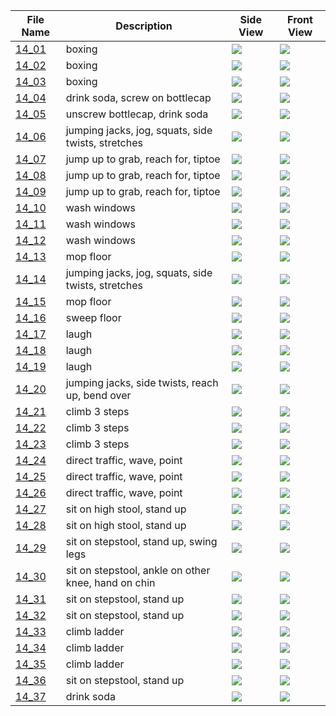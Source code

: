 |File Name|Description|Side View|Front View|
|-|-|-|-|
|[14_01](https://github.com/Shriinivas/cmubvh/raw/main/Sequence-010-014/14/Data/14_01.zip)|boxing|<img src="https://github.com/Shriinivas/cmubvhgifs/blob/main/Sequence-010-014/14/14_01_0.gif"/>|<img src="https://github.com/Shriinivas/cmubvhgifs/blob/main/Sequence-010-014/14/14_01_1.gif"/>|
|[14_02](https://github.com/Shriinivas/cmubvh/raw/main/Sequence-010-014/14/Data/14_02.zip)|boxing|<img src="https://github.com/Shriinivas/cmubvhgifs/blob/main/Sequence-010-014/14/14_02_0.gif"/>|<img src="https://github.com/Shriinivas/cmubvhgifs/blob/main/Sequence-010-014/14/14_02_1.gif"/>|
|[14_03](https://github.com/Shriinivas/cmubvh/raw/main/Sequence-010-014/14/Data/14_03.zip)|boxing|<img src="https://github.com/Shriinivas/cmubvhgifs/blob/main/Sequence-010-014/14/14_03_0.gif"/>|<img src="https://github.com/Shriinivas/cmubvhgifs/blob/main/Sequence-010-014/14/14_03_1.gif"/>|
|[14_04](https://github.com/Shriinivas/cmubvh/raw/main/Sequence-010-014/14/Data/14_04.zip)|drink soda, screw on bottlecap|<img src="https://github.com/Shriinivas/cmubvhgifs/blob/main/Sequence-010-014/14/14_04_0.gif"/>|<img src="https://github.com/Shriinivas/cmubvhgifs/blob/main/Sequence-010-014/14/14_04_1.gif"/>|
|[14_05](https://github.com/Shriinivas/cmubvh/raw/main/Sequence-010-014/14/Data/14_05.zip)|unscrew bottlecap, drink soda|<img src="https://github.com/Shriinivas/cmubvhgifs/blob/main/Sequence-010-014/14/14_05_0.gif"/>|<img src="https://github.com/Shriinivas/cmubvhgifs/blob/main/Sequence-010-014/14/14_05_1.gif"/>|
|[14_06](https://github.com/Shriinivas/cmubvh/raw/main/Sequence-010-014/14/Data/14_06.zip)|jumping jacks, jog, squats, side twists, stretches|<img src="https://github.com/Shriinivas/cmubvhgifs/blob/main/Sequence-010-014/14/14_06_0.gif"/>|<img src="https://github.com/Shriinivas/cmubvhgifs/blob/main/Sequence-010-014/14/14_06_1.gif"/>|
|[14_07](https://github.com/Shriinivas/cmubvh/raw/main/Sequence-010-014/14/Data/14_07.zip)|jump up to grab, reach for, tiptoe|<img src="https://github.com/Shriinivas/cmubvhgifs/blob/main/Sequence-010-014/14/14_07_0.gif"/>|<img src="https://github.com/Shriinivas/cmubvhgifs/blob/main/Sequence-010-014/14/14_07_1.gif"/>|
|[14_08](https://github.com/Shriinivas/cmubvh/raw/main/Sequence-010-014/14/Data/14_08.zip)|jump up to grab, reach for, tiptoe|<img src="https://github.com/Shriinivas/cmubvhgifs/blob/main/Sequence-010-014/14/14_08_0.gif"/>|<img src="https://github.com/Shriinivas/cmubvhgifs/blob/main/Sequence-010-014/14/14_08_1.gif"/>|
|[14_09](https://github.com/Shriinivas/cmubvh/raw/main/Sequence-010-014/14/Data/14_09.zip)|jump up to grab, reach for, tiptoe|<img src="https://github.com/Shriinivas/cmubvhgifs/blob/main/Sequence-010-014/14/14_09_0.gif"/>|<img src="https://github.com/Shriinivas/cmubvhgifs/blob/main/Sequence-010-014/14/14_09_1.gif"/>|
|[14_10](https://github.com/Shriinivas/cmubvh/raw/main/Sequence-010-014/14/Data/14_10.zip)|wash windows|<img src="https://github.com/Shriinivas/cmubvhgifs/blob/main/Sequence-010-014/14/14_10_0.gif"/>|<img src="https://github.com/Shriinivas/cmubvhgifs/blob/main/Sequence-010-014/14/14_10_1.gif"/>|
|[14_11](https://github.com/Shriinivas/cmubvh/raw/main/Sequence-010-014/14/Data/14_11.zip)|wash windows|<img src="https://github.com/Shriinivas/cmubvhgifs/blob/main/Sequence-010-014/14/14_11_0.gif"/>|<img src="https://github.com/Shriinivas/cmubvhgifs/blob/main/Sequence-010-014/14/14_11_1.gif"/>|
|[14_12](https://github.com/Shriinivas/cmubvh/raw/main/Sequence-010-014/14/Data/14_12.zip)|wash windows|<img src="https://github.com/Shriinivas/cmubvhgifs/blob/main/Sequence-010-014/14/14_12_0.gif"/>|<img src="https://github.com/Shriinivas/cmubvhgifs/blob/main/Sequence-010-014/14/14_12_1.gif"/>|
|[14_13](https://github.com/Shriinivas/cmubvh/raw/main/Sequence-010-014/14/Data/14_13.zip)|mop floor|<img src="https://github.com/Shriinivas/cmubvhgifs/blob/main/Sequence-010-014/14/14_13_0.gif"/>|<img src="https://github.com/Shriinivas/cmubvhgifs/blob/main/Sequence-010-014/14/14_13_1.gif"/>|
|[14_14](https://github.com/Shriinivas/cmubvh/raw/main/Sequence-010-014/14/Data/14_14.zip)|jumping jacks, jog, squats, side twists, stretches|<img src="https://github.com/Shriinivas/cmubvhgifs/blob/main/Sequence-010-014/14/14_14_0.gif"/>|<img src="https://github.com/Shriinivas/cmubvhgifs/blob/main/Sequence-010-014/14/14_14_1.gif"/>|
|[14_15](https://github.com/Shriinivas/cmubvh/raw/main/Sequence-010-014/14/Data/14_15.zip)|mop floor|<img src="https://github.com/Shriinivas/cmubvhgifs/blob/main/Sequence-010-014/14/14_15_0.gif"/>|<img src="https://github.com/Shriinivas/cmubvhgifs/blob/main/Sequence-010-014/14/14_15_1.gif"/>|
|[14_16](https://github.com/Shriinivas/cmubvh/raw/main/Sequence-010-014/14/Data/14_16.zip)|sweep floor|<img src="https://github.com/Shriinivas/cmubvhgifs/blob/main/Sequence-010-014/14/14_16_0.gif"/>|<img src="https://github.com/Shriinivas/cmubvhgifs/blob/main/Sequence-010-014/14/14_16_1.gif"/>|
|[14_17](https://github.com/Shriinivas/cmubvh/raw/main/Sequence-010-014/14/Data/14_17.zip)|laugh|<img src="https://github.com/Shriinivas/cmubvhgifs/blob/main/Sequence-010-014/14/14_17_0.gif"/>|<img src="https://github.com/Shriinivas/cmubvhgifs/blob/main/Sequence-010-014/14/14_17_1.gif"/>|
|[14_18](https://github.com/Shriinivas/cmubvh/raw/main/Sequence-010-014/14/Data/14_18.zip)|laugh|<img src="https://github.com/Shriinivas/cmubvhgifs/blob/main/Sequence-010-014/14/14_18_0.gif"/>|<img src="https://github.com/Shriinivas/cmubvhgifs/blob/main/Sequence-010-014/14/14_18_1.gif"/>|
|[14_19](https://github.com/Shriinivas/cmubvh/raw/main/Sequence-010-014/14/Data/14_19.zip)|laugh|<img src="https://github.com/Shriinivas/cmubvhgifs/blob/main/Sequence-010-014/14/14_19_0.gif"/>|<img src="https://github.com/Shriinivas/cmubvhgifs/blob/main/Sequence-010-014/14/14_19_1.gif"/>|
|[14_20](https://github.com/Shriinivas/cmubvh/raw/main/Sequence-010-014/14/Data/14_20.zip)|jumping jacks, side twists, reach up, bend over|<img src="https://github.com/Shriinivas/cmubvhgifs/blob/main/Sequence-010-014/14/14_20_0.gif"/>|<img src="https://github.com/Shriinivas/cmubvhgifs/blob/main/Sequence-010-014/14/14_20_1.gif"/>|
|[14_21](https://github.com/Shriinivas/cmubvh/raw/main/Sequence-010-014/14/Data/14_21.zip)|climb 3 steps|<img src="https://github.com/Shriinivas/cmubvhgifs/blob/main/Sequence-010-014/14/14_21_0.gif"/>|<img src="https://github.com/Shriinivas/cmubvhgifs/blob/main/Sequence-010-014/14/14_21_1.gif"/>|
|[14_22](https://github.com/Shriinivas/cmubvh/raw/main/Sequence-010-014/14/Data/14_22.zip)|climb 3 steps|<img src="https://github.com/Shriinivas/cmubvhgifs/blob/main/Sequence-010-014/14/14_22_0.gif"/>|<img src="https://github.com/Shriinivas/cmubvhgifs/blob/main/Sequence-010-014/14/14_22_1.gif"/>|
|[14_23](https://github.com/Shriinivas/cmubvh/raw/main/Sequence-010-014/14/Data/14_23.zip)|climb 3 steps|<img src="https://github.com/Shriinivas/cmubvhgifs/blob/main/Sequence-010-014/14/14_23_0.gif"/>|<img src="https://github.com/Shriinivas/cmubvhgifs/blob/main/Sequence-010-014/14/14_23_1.gif"/>|
|[14_24](https://github.com/Shriinivas/cmubvh/raw/main/Sequence-010-014/14/Data/14_24.zip)|direct traffic, wave, point|<img src="https://github.com/Shriinivas/cmubvhgifs/blob/main/Sequence-010-014/14/14_24_0.gif"/>|<img src="https://github.com/Shriinivas/cmubvhgifs/blob/main/Sequence-010-014/14/14_24_1.gif"/>|
|[14_25](https://github.com/Shriinivas/cmubvh/raw/main/Sequence-010-014/14/Data/14_25.zip)|direct traffic, wave, point|<img src="https://github.com/Shriinivas/cmubvhgifs/blob/main/Sequence-010-014/14/14_25_0.gif"/>|<img src="https://github.com/Shriinivas/cmubvhgifs/blob/main/Sequence-010-014/14/14_25_1.gif"/>|
|[14_26](https://github.com/Shriinivas/cmubvh/raw/main/Sequence-010-014/14/Data/14_26.zip)|direct traffic, wave, point|<img src="https://github.com/Shriinivas/cmubvhgifs/blob/main/Sequence-010-014/14/14_26_0.gif"/>|<img src="https://github.com/Shriinivas/cmubvhgifs/blob/main/Sequence-010-014/14/14_26_1.gif"/>|
|[14_27](https://github.com/Shriinivas/cmubvh/raw/main/Sequence-010-014/14/Data/14_27.zip)|sit on high stool, stand up|<img src="https://github.com/Shriinivas/cmubvhgifs/blob/main/Sequence-010-014/14/14_27_0.gif"/>|<img src="https://github.com/Shriinivas/cmubvhgifs/blob/main/Sequence-010-014/14/14_27_1.gif"/>|
|[14_28](https://github.com/Shriinivas/cmubvh/raw/main/Sequence-010-014/14/Data/14_28.zip)|sit on high stool, stand up|<img src="https://github.com/Shriinivas/cmubvhgifs/blob/main/Sequence-010-014/14/14_28_0.gif"/>|<img src="https://github.com/Shriinivas/cmubvhgifs/blob/main/Sequence-010-014/14/14_28_1.gif"/>|
|[14_29](https://github.com/Shriinivas/cmubvh/raw/main/Sequence-010-014/14/Data/14_29.zip)|sit on stepstool, stand up, swing legs|<img src="https://github.com/Shriinivas/cmubvhgifs/blob/main/Sequence-010-014/14/14_29_0.gif"/>|<img src="https://github.com/Shriinivas/cmubvhgifs/blob/main/Sequence-010-014/14/14_29_1.gif"/>|
|[14_30](https://github.com/Shriinivas/cmubvh/raw/main/Sequence-010-014/14/Data/14_30.zip)|sit on stepstool, ankle on other knee, hand on chin|<img src="https://github.com/Shriinivas/cmubvhgifs/blob/main/Sequence-010-014/14/14_30_0.gif"/>|<img src="https://github.com/Shriinivas/cmubvhgifs/blob/main/Sequence-010-014/14/14_30_1.gif"/>|
|[14_31](https://github.com/Shriinivas/cmubvh/raw/main/Sequence-010-014/14/Data/14_31.zip)|sit on stepstool, stand up|<img src="https://github.com/Shriinivas/cmubvhgifs/blob/main/Sequence-010-014/14/14_31_0.gif"/>|<img src="https://github.com/Shriinivas/cmubvhgifs/blob/main/Sequence-010-014/14/14_31_1.gif"/>|
|[14_32](https://github.com/Shriinivas/cmubvh/raw/main/Sequence-010-014/14/Data/14_32.zip)|sit on stepstool, stand up|<img src="https://github.com/Shriinivas/cmubvhgifs/blob/main/Sequence-010-014/14/14_32_0.gif"/>|<img src="https://github.com/Shriinivas/cmubvhgifs/blob/main/Sequence-010-014/14/14_32_1.gif"/>|
|[14_33](https://github.com/Shriinivas/cmubvh/raw/main/Sequence-010-014/14/Data/14_33.zip)|climb ladder|<img src="https://github.com/Shriinivas/cmubvhgifs/blob/main/Sequence-010-014/14/14_33_0.gif"/>|<img src="https://github.com/Shriinivas/cmubvhgifs/blob/main/Sequence-010-014/14/14_33_1.gif"/>|
|[14_34](https://github.com/Shriinivas/cmubvh/raw/main/Sequence-010-014/14/Data/14_34.zip)|climb ladder|<img src="https://github.com/Shriinivas/cmubvhgifs/blob/main/Sequence-010-014/14/14_34_0.gif"/>|<img src="https://github.com/Shriinivas/cmubvhgifs/blob/main/Sequence-010-014/14/14_34_1.gif"/>|
|[14_35](https://github.com/Shriinivas/cmubvh/raw/main/Sequence-010-014/14/Data/14_35.zip)|climb ladder|<img src="https://github.com/Shriinivas/cmubvhgifs/blob/main/Sequence-010-014/14/14_35_0.gif"/>|<img src="https://github.com/Shriinivas/cmubvhgifs/blob/main/Sequence-010-014/14/14_35_1.gif"/>|
|[14_36](https://github.com/Shriinivas/cmubvh/raw/main/Sequence-010-014/14/Data/14_36.zip)|sit on stepstool, stand up|<img src="https://github.com/Shriinivas/cmubvhgifs/blob/main/Sequence-010-014/14/14_36_0.gif"/>|<img src="https://github.com/Shriinivas/cmubvhgifs/blob/main/Sequence-010-014/14/14_36_1.gif"/>|
|[14_37](https://github.com/Shriinivas/cmubvh/raw/main/Sequence-010-014/14/Data/14_37.zip)|drink soda|<img src="https://github.com/Shriinivas/cmubvhgifs/blob/main/Sequence-010-014/14/14_37_0.gif"/>|<img src="https://github.com/Shriinivas/cmubvhgifs/blob/main/Sequence-010-014/14/14_37_1.gif"/>|

